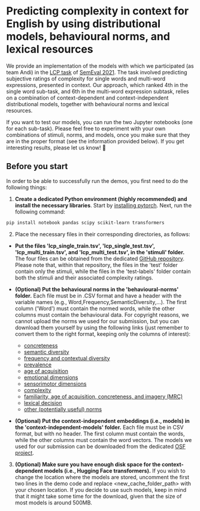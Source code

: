 # Predicting complexity in context for English by using distributional models, behavioural norms, and lexical resources

We provide an implementation of the models with which we participated (as team Andi) in the [LCP task](https://sites.google.com/view/lcpsharedtask2021/) of [SemEval 2021](https://semeval.github.io/SemEval2021/). The task involved predicting subjective ratings of complexity for single words and multi-word expressions, presented in context. Our approach, which ranked 4th in the single word sub-task, and 6th in the multi-word expression subtask, relies on a combination of context-dependent and context-independent distributional models, together with behavioural norms and lexical resources.

If you want to test our models, you can run the two Jupyter notebooks (one for each sub-task). Please feel free to experiment with your own combinations of stimuli, norms, and models, once you make sure that they are in the proper format (see the information provided below). If you get interesting results, please let us know! 🙂  

## Before you start
  
In order to be able to successfully run the demos, you first need to do the following things:

1) **Create a dedicated Python environment (highly recommended) and install the necessary libraries**. Start by [installing pytorch](https://pytorch.org/get-started/locally/). Next, run the following command:

```bash
pip install notebook pandas scipy scikit-learn transformers
```

2) Place the necessary files in their corresponding directories, as follows:

* **Put the files 'lcp_single_train.tsv', 'lcp_single_test.tsv', 'lcp_multi_train.tsv', and 'lcp_multi_test.tsv', in the 'stimuli' folder.** The four files can be obtained from the dedicated [GitHub repository](https://github.com/MMU-TDMLab/CompLex). Please note that, within that repository, the files in the 'test' folder contain only the stimuli, while the files in the 'test-labels' folder contain both the stimuli and their associated complexity ratings.  

* **(Optional) Put the behavioural norms in the 'behavioural-norms' folder.** Each file must be in .CSV format and have a header with the variable names (e.g., Word,Frequency,SemanticDiversity,...). The first column ('Word') must contain the normed words, while the other columns must contain the behavioural data. For copyright reasons, we cannot upload the norms we used for our submission, but you can download them yourself by using the following links (just remember to convert them to the right format, keeping only the columns of interest):
    * [concreteness](http://crr.ugent.be/papers/Concreteness_ratings_Brysbaert_et_al_BRM.txt)
    * [semantic diversity](https://static-content.springer.com/esm/art%3A10.3758%2Fs13428-012-0278-x/MediaObjects/13428_2012_278_MOESM1_ESM.xlsx)  
    * [frequency and contextual diversity](http://crr.ugent.be/papers/SUBTLEX-UK.xlsx)    
    * [prevalence](https://static-content.springer.com/esm/art%3A10.3758%2Fs13428-018-1077-9/MediaObjects/13428_2018_1077_MOESM2_ESM.xlsx)
    * [age of acquisition](http://crr.ugent.be/papers/AoA_ratings_Kuperman_et_al_BRM.zip)
    * [emotional dimensions](https://saifmohammad.com/WebDocs/VAD/NRC-VAD-Lexicon-Aug2018Release.zip)
    * [sensorimotor dimensions](https://osf.io/48wsc/download)
    * [complexity](https://raw.githubusercontent.com/mounicam/lexical_simplification/master/word_complexity_lexicon/lexicon.tsv)
    * [familiarity, age of acquisition, concreteness, and imagery (MRC)](http://ghpaetzold.github.io/data/BootstrappedMRC.zip)
    * [lexical decision](https://static-content.springer.com/esm/art%3A10.3758%2Fs13428-011-0118-4/MediaObjects/13428_2011_118_MOESM1_ESM.zip)
    * [other (potentially useful) norms](http://crr.ugent.be/programs-data/megastudy-data-available) 
* **(Optional) Put the context-independent embeddings (i.e., models) in the 'context-independent-models' folder.** Each file must be in CSV format, but with no header. The first column must contain the words, while the other columns must contain the word vectors. The models we used for our submission can be downloaded from the dedicated [OSF project](https://osf.io/px2gm/).

3) **(Optional) Make sure you have enough disk space for the context-dependent models (i.e., Hugging Face transformers).** If you wish to change the location where the models are stored, uncomment the first two lines in the demo code and replace \<new_cache_folder_path> with your chosen location. If you decide to use such models, keep in mind that it might take some time for the download, given that the size of most models is around 500MB.